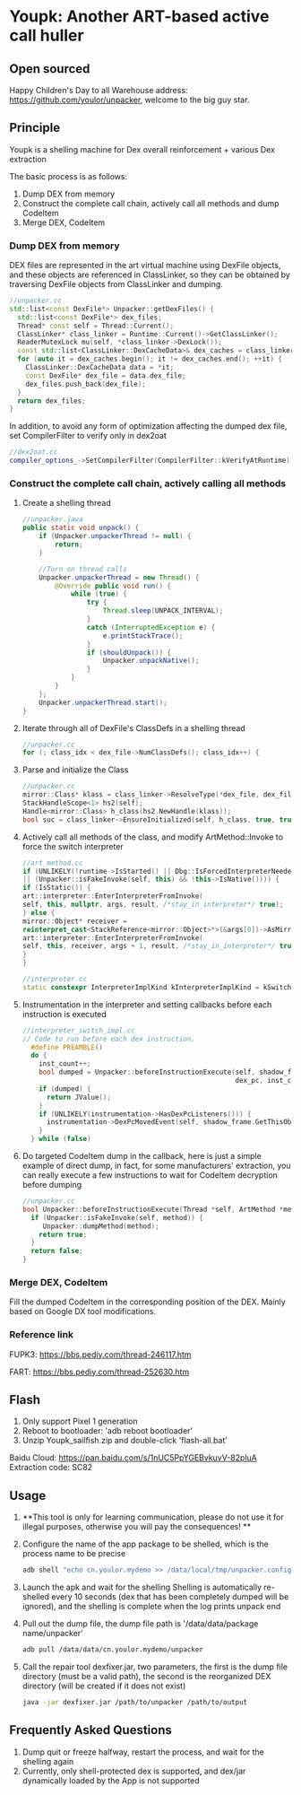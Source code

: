 # Youpk: Another ART-based active call huller
## Open sourced
Happy Children's Day to all
Warehouse address: https://github.com/youlor/unpacker, welcome to the big guy star.

## Principle

Youpk is a shelling machine for Dex overall reinforcement + various Dex extraction

The basic process is as follows:

1. Dump DEX from memory
2. Construct the complete call chain, actively call all methods and dump CodeItem
3. Merge DEX, CodeItem

### Dump DEX from memory

DEX files are represented in the art virtual machine using DexFile objects, and these objects are referenced in ClassLinker, so they can be obtained by traversing DexFile objects from ClassLinker and dumping.

```c++
//unpacker.cc
std::list<const DexFile*> Unpacker::getDexFiles() {
  std::list<const DexFile*> dex_files;
  Thread* const self = Thread::Current();
  ClassLinker* class_linker = Runtime::Current()->GetClassLinker();
  ReaderMutexLock mu(self, *class_linker->DexLock());
  const std::list<ClassLinker::DexCacheData>& dex_caches = class_linker->GetDexCachesData();
  for (auto it = dex_caches.begin(); it != dex_caches.end(); ++it) {
    ClassLinker::DexCacheData data = *it;
    const DexFile* dex_file = data.dex_file;
    dex_files.push_back(dex_file);
  }
  return dex_files;
}
```

In addition, to avoid any form of optimization affecting the dumped dex file, set CompilerFilter to verify only in dex2oat

```c++
//dex2oat.cc
compiler_options_->SetCompilerFilter(CompilerFilter::kVerifyAtRuntime);
```



### Construct the complete call chain, actively calling all methods

1. Create a shelling thread

   ```java
   //unpacker.java
   public static void unpack() {
       if (Unpacker.unpackerThread != null) {
           return;
       }
   
       //Turn on thread calls
       Unpacker.unpackerThread = new Thread() {
           @Override public void run() {
               while (true) {
                   try {
                       Thread.sleep(UNPACK_INTERVAL);
                   }
                   catch (InterruptedException e) {
                       e.printStackTrace();
                   }
                   if (shouldUnpack()) {
                       Unpacker.unpackNative();
                   }   
               }
           }
       };
       Unpacker.unpackerThread.start();
   }
   ```

2. Iterate through all of DexFile's ClassDefs in a shelling thread

   ```c++
   //unpacker.cc
   for (; class_idx < dex_file->NumClassDefs(); class_idx++) {
   ```

3. Parse and initialize the Class

   ```c++
   //unpacker.cc
   mirror::Class* klass = class_linker->ResolveType(*dex_file, dex_file->GetClassDef(class_idx).class_idx_, h_dex_cache, h_class_loader);
   StackHandleScope<1> hs2(self);
   Handle<mirror::Class> h_class(hs2.NewHandle(klass));
   bool suc = class_linker->EnsureInitialized(self, h_class, true, true);
   ```

4. Actively call all methods of the class, and modify ArtMethod::Invoke to force the switch interpreter

   ```c++
   //art_method.cc
   if (UNLIKELY(!runtime->IsStarted() || Dbg::IsForcedInterpreterNeededForCalling(self, this) 
   || (Unpacker::isFakeInvoke(self, this) && !this->IsNative()))) {
   if (IsStatic()) {
   art::interpreter::EnterInterpreterFromInvoke(
   self, this, nullptr, args, result, /*stay_in_interpreter*/ true);
   } else {
   mirror::Object* receiver =
   reinterpret_cast<StackReference<mirror::Object>*>(&args[0])->AsMirrorPtr();
   art::interpreter::EnterInterpreterFromInvoke(
   self, this, receiver, args + 1, result, /*stay_in_interpreter*/ true);
   }
   }
   
   //interpreter.cc
   static constexpr InterpreterImplKind kInterpreterImplKind = kSwitchImplKind;
   ```

5. Instrumentation in the interpreter and setting callbacks before each instruction is executed

   ```c++
   //interpreter_switch_impl.cc
   // Code to run before each dex instruction.
     #define PREAMBLE()                                                                 \
     do {                                                                               \
       inst_count++;                                                                    \
       bool dumped = Unpacker::beforeInstructionExecute(self, shadow_frame.GetMethod(), \
                                                        dex_pc, inst_count);            \
       if (dumped) {                                                                    \
         return JValue();                                                               \
       }                                                                                \
       if (UNLIKELY(instrumentation->HasDexPcListeners())) {                            \
         instrumentation->DexPcMovedEvent(self, shadow_frame.GetThisObject(code_item->ins_size_),  shadow_frame.GetMethod(), dex_pc);            						   										   \
       }                                                                                \
     } while (false)
   ```

6. Do targeted CodeItem dump in the callback, here is just a simple example of direct dump, in fact, for some manufacturers' extraction, you can really execute a few instructions to wait for CodeItem decryption before dumping
   ```c++
   //unpacker.cc
   bool Unpacker::beforeInstructionExecute(Thread *self, ArtMethod *method, uint32_t dex_pc, int inst_count) {
     if (Unpacker::isFakeInvoke(self, method)) {
     	Unpacker::dumpMethod(method);
       return true;
     }
     return false;
   }
   ```



### Merge DEX, CodeItem

Fill the dumped CodeItem in the corresponding position of the DEX. Mainly based on Google DX tool modifications.

### Reference link

FUPK3: https://bbs.pediy.com/thread-246117.htm

FART: https://bbs.pediy.com/thread-252630.htm

## Flash

1. Only support Pixel 1 generation
2. Reboot to bootloader: 'adb reboot bootloader'
3. Unzip Youpk_sailfish.zip and double-click 'flash-all.bat' 

Baidu Cloud: https://pan.baidu.com/s/1nUC5PpYGEBvkuvV-82pluA 
Extraction code: SC82 



## Usage

1. **This tool is only for learning communication, please do not use it for illegal purposes, otherwise you will pay the consequences! **
   
2. Configure the name of the app package to be shelled, which is the process name to be precise

    ```bash
    adb shell "echo cn.youlor.mydemo >> /data/local/tmp/unpacker.config"
    ```

3. Launch the apk and wait for the shelling
    Shelling is automatically re-shelled every 10 seconds (dex that has been completely dumped will be ignored), and the shelling is complete when the log prints unpack end

4. Pull out the dump file, the dump file path is '/data/data/package name/unpacker' 

    ```bash
    adb pull /data/data/cn.youlor.mydemo/unpacker
    ```

5. Call the repair tool dexfixer.jar, two parameters, the first is the dump file directory (must be a valid path), the second is the reorganized DEX directory (will be created if it does not exist)
    ```bash
    java -jar dexfixer.jar /path/to/unpacker /path/to/output
    ```




## Frequently Asked Questions

1. Dump quit or freeze halfway, restart the process, and wait for the shelling again
2. Currently, only shell-protected dex is supported, and dex/jar dynamically loaded by the App is not supported

